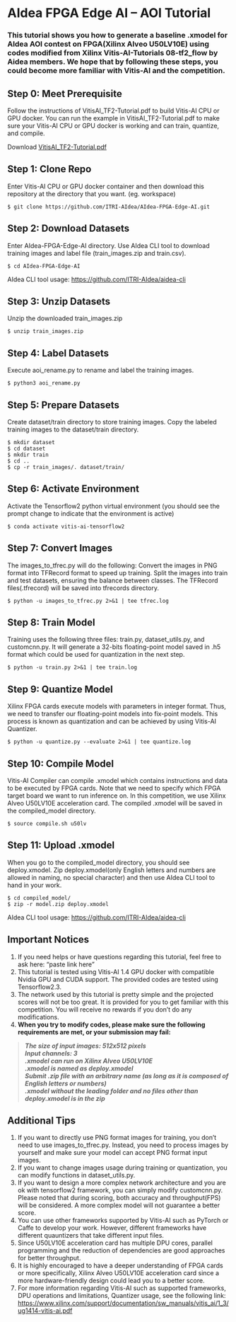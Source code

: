 # AIdea FPGA Edge AI – AOI Tutorial #

### This tutorial shows you how to generate a baseline .xmodel for AIdea AOI contest on FPGA(Xilinx Alveo U50LV10E) using codes modified from Xilinx Vitis-AI-Tutorials 08-tf2_flow by Aidea members. We hope that by following these steps, you could become more familiar with Vitis-AI and the competition.     

## Step 0: Meet Prerequisite 

Follow the instructions of VitisAI_TF2-Tutorial.pdf to build Vitis-AI CPU or GPU docker. You can run the example in VitisAI_TF2-Tutorial.pdf to make sure your Vitis-AI CPU or GPU docker is working and can train, quantize, and compile.

Download [VitisAI_TF2-Tutorial.pdf](http://buckets.aidea-web.tw/VitisAI_TF2_Tutorial.pdf)


## Step 1: Clone Repo

Enter Vitis-AI CPU or GPU docker container and then download this repository at the directory that you want. (eg. workspace)
```
$ git clone https://github.com/ITRI-AIdea/AIdea-FPGA-Edge-AI.git
```
## Step 2: Download Datasets

Enter AIdea-FPGA-Edge-AI directory. Use AIdea CLI tool to download training images and label file (train_images.zip and train.csv).
```
$ cd AIdea-FPGA-Edge-AI
```
AIdea CLI tool usage: https://github.com/ITRI-AIdea/aidea-cli

## Step 3: Unzip Datasets

Unzip the downloaded train_images.zip
```
$ unzip train_images.zip
```
## Step 4: Label Datasets

Execute aoi_rename.py to rename and label the training images.
```
$ python3 aoi_rename.py
```
## Step 5: Prepare Datasets

Create dataset/train directory to store training images. Copy the labeled training images to the dataset/train directory.
```
$ mkdir dataset
$ cd dataset
$ mkdir train
$ cd ..
$ cp -r train_images/. dataset/train/
```
## Step 6: Activate Environment

Activate the Tensorflow2 python virtual environment (you should see the prompt change to indicate that the environment is active)
```	
$ conda activate vitis-ai-tensorflow2
```
## Step 7: Convert Images

The images_to_tfrec.py will do the following: Convert the images in PNG format into TFRecord format to speed up training. Split the images into train and test datasets, ensuring the balance between classes. The TFRecord files(.tfrecord) will be saved into tfrecords directory.
```
$ python -u images_to_tfrec.py 2>&1 | tee tfrec.log
```
## Step 8: Train Model

Training uses the following three files: train.py, dataset_utils.py, and customcnn.py. It will generate a 32-bits floating-point model saved in .h5 format which could be used for quantization in the next step.
```
$ python -u train.py 2>&1 | tee train.log
```
## Step 9: Quantize Model

Xilinx FPGA cards execute models with parameters in integer format. Thus, we need to transfer our floating-point models into fix-point models. This process is known as quantization and can be achieved by using Vitis-AI Quantizer.
```
$ python -u quantize.py --evaluate 2>&1 | tee quantize.log
```
## Step 10: Compile Model

Vitis-AI Compiler can compile .xmodel which contains instructions and data to be executed by FPGA cards. Note that we need to specify which FPGA target board we want to run inference on. In this competition, we use Xilinx Alveo U50LV10E acceleration card. The compiled .xmodel will be saved in the compiled_model directory.
```
$ source compile.sh u50lv
```
## Step 11: Upload .xmodel

When you go to the compiled_model directory, you should see deploy.xmodel. Zip deploy.xmodel(only English letters and numbers are allowed in naming, no special character) and then use AIdea CLI tool to hand in your work.
```
$ cd compiled_model/
$ zip -r model.zip deploy.xmodel
```
AIdea CLI tool usage: https://github.com/ITRI-AIdea/aidea-cli

## Important Notices

1.	If you need helps or have questions regarding this tutorial, feel free to ask here: “paste link here”
2.	This tutorial is tested using Vitis-AI 1.4 GPU docker with compatible Nvidia GPU and CUDA support. The provided codes are tested using Tensorflow2.3. 
3.	The network used by this tutorial is pretty simple and the projected scores will not be too great. It is provided for you to get familiar with this competition. You will receive no rewards if you don’t do any modifications.
4.	**When you try to modify codes, please make sure the following requirements are met, or your submission may fail:**
> ***The size of input images: 512x512 pixels  
Input channels: 3  
.xmodel can run on Xilinx Alveo U50LV10E  
.xmodel is named as deploy.xmodel  
Submit .zip file with an arbitrary name (as long as it is composed of English letters or numbers)  
.xmodel without the leading folder and no files other than deploy.xmodel is in the zip***


## Additional Tips
1.	If you want to directly use PNG format images for training, you don’t need to use images_to_tfrec.py. Instead, you need to process images by yourself and make sure your model can accept PNG format input images.
2.	If you want to change images usage during training or quantization, you can modify functions in dataset_utils.py.
3.	If you want to design a more complex network architecture and you are ok with tensorflow2 framework, you can simply modify customcnn.py. Please noted that during scoring, both accuracy and throughput(FPS) will be considered. A more complex model will not guarantee a better score.
4.	You can use other frameworks supported by Vitis-AI such as PyTorch or Caffe to develop your work. However, different frameworks have different quauntizers that take different input files. 
5.	Since U50LV10E acceleration card has multiple DPU cores, parallel programming and the reduction of dependencies are good approaches for better throughput.
6.	It is highly encouraged to have a deeper understanding of FPGA cards or more specifically, Xilinx Alveo U50LV10E acceleration card since a more hardware-friendly design could lead you to a better score.
7.	For more information regarding Vitis-AI such as supported frameworks, DPU operations and limitations, Quantizer usage, see the following link: https://www.xilinx.com/support/documentation/sw_manuals/vitis_ai/1_3/ug1414-vitis-ai.pdf
